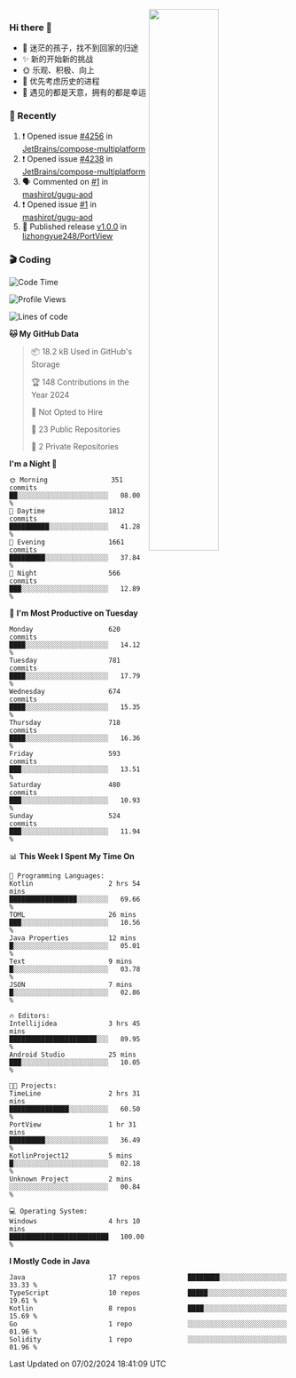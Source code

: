 <picture>
    <source media="(prefers-color-scheme: dark)" srcset="https://github-readme-stats-ouuan.vercel.app/api?username=lizhongyue248&theme=dark&show_icons=true">
    <img align="right" width="50%" src="https://github-readme-stats-ouuan.vercel.app/api?username=lizhongyue248&show_icons=true">
</picture>

### Hi there 👋

- 🌱 迷茫的孩子，找不到回家的归途
- ✨ 新的开始新的挑战
- 🌞 乐观、积极、向上
- 📯 优先考虑历史的进程
- 🌷 遇见的都是天意，拥有的都是幸运


<!--
**lizhongyue248/lizhongyue248** is a ✨ _special_ ✨ repository because its `README.md` (this file) appears on your GitHub profile.

Here are some ideas to get you started:

- 🔭 I’m currently working on ...
- 🌱 I’m currently learning ...
- 👯 I’m looking to collaborate on ...
- 🤔 I’m looking for help with ...
- 💬 Ask me about ...
- 📫 How to reach me: ...
- 😄 Pronouns: ...
- ⚡ Fun fact: ...
-->

### 🚀 Recently

<!--START_SECTION:activity-->
1. ❗ Opened issue [#4256](https://github.com/JetBrains/compose-multiplatform/issues/4256) in [JetBrains/compose-multiplatform](https://github.com/JetBrains/compose-multiplatform)
2. ❗ Opened issue [#4238](https://github.com/JetBrains/compose-multiplatform/issues/4238) in [JetBrains/compose-multiplatform](https://github.com/JetBrains/compose-multiplatform)
3. 🗣 Commented on [#1](https://github.com/mashirot/gugu-aod/issues/1#issuecomment-1916822866) in [mashirot/gugu-aod](https://github.com/mashirot/gugu-aod)
4. ❗ Opened issue [#1](https://github.com/mashirot/gugu-aod/issues/1) in [mashirot/gugu-aod](https://github.com/mashirot/gugu-aod)
5. 🚀 Published release [v1.0.0](https://github.com/lizhongyue248/PortView/releases/tag/v1.0.0) in [lizhongyue248/PortView](https://github.com/lizhongyue248/PortView)
<!--END_SECTION:activity-->

### 🎬 Coding

<!--START_SECTION:waka-->
![Code Time](http://img.shields.io/badge/Code%20Time-5%20hrs%2040%20mins-blue)

![Profile Views](http://img.shields.io/badge/Profile%20Views-0-blue)

![Lines of code](https://img.shields.io/badge/From%20Hello%20World%20I%27ve%20Written-4.1%20million%20lines%20of%20code-blue)

**🐱 My GitHub Data** 

> 📦 18.2 kB Used in GitHub's Storage 
 > 
> 🏆 148 Contributions in the Year 2024
 > 
> 🚫 Not Opted to Hire
 > 
> 📜 23 Public Repositories 
 > 
> 🔑 2 Private Repositories 
 > 
**I'm a Night 🦉** 

```text
🌞 Morning                351 commits         ██░░░░░░░░░░░░░░░░░░░░░░░   08.00 % 
🌆 Daytime                1812 commits        ██████████░░░░░░░░░░░░░░░   41.28 % 
🌃 Evening                1661 commits        █████████░░░░░░░░░░░░░░░░   37.84 % 
🌙 Night                  566 commits         ███░░░░░░░░░░░░░░░░░░░░░░   12.89 % 
```
📅 **I'm Most Productive on Tuesday** 

```text
Monday                   620 commits         ████░░░░░░░░░░░░░░░░░░░░░   14.12 % 
Tuesday                  781 commits         ████░░░░░░░░░░░░░░░░░░░░░   17.79 % 
Wednesday                674 commits         ████░░░░░░░░░░░░░░░░░░░░░   15.35 % 
Thursday                 718 commits         ████░░░░░░░░░░░░░░░░░░░░░   16.36 % 
Friday                   593 commits         ███░░░░░░░░░░░░░░░░░░░░░░   13.51 % 
Saturday                 480 commits         ███░░░░░░░░░░░░░░░░░░░░░░   10.93 % 
Sunday                   524 commits         ███░░░░░░░░░░░░░░░░░░░░░░   11.94 % 
```


📊 **This Week I Spent My Time On** 

```text
💬 Programming Languages: 
Kotlin                   2 hrs 54 mins       █████████████████░░░░░░░░   69.66 % 
TOML                     26 mins             ███░░░░░░░░░░░░░░░░░░░░░░   10.56 % 
Java Properties          12 mins             █░░░░░░░░░░░░░░░░░░░░░░░░   05.01 % 
Text                     9 mins              █░░░░░░░░░░░░░░░░░░░░░░░░   03.78 % 
JSON                     7 mins              █░░░░░░░░░░░░░░░░░░░░░░░░   02.86 % 

🔥 Editors: 
Intellijidea             3 hrs 45 mins       ██████████████████████░░░   89.95 % 
Android Studio           25 mins             ███░░░░░░░░░░░░░░░░░░░░░░   10.05 % 

🐱‍💻 Projects: 
TimeLine                 2 hrs 31 mins       ███████████████░░░░░░░░░░   60.50 % 
PortView                 1 hr 31 mins        █████████░░░░░░░░░░░░░░░░   36.49 % 
KotlinProject12          5 mins              █░░░░░░░░░░░░░░░░░░░░░░░░   02.18 % 
Unknown Project          2 mins              ░░░░░░░░░░░░░░░░░░░░░░░░░   00.84 % 

💻 Operating System: 
Windows                  4 hrs 10 mins       █████████████████████████   100.00 % 
```

**I Mostly Code in Java** 

```text
Java                     17 repos            ████████░░░░░░░░░░░░░░░░░   33.33 % 
TypeScript               10 repos            █████░░░░░░░░░░░░░░░░░░░░   19.61 % 
Kotlin                   8 repos             ████░░░░░░░░░░░░░░░░░░░░░   15.69 % 
Go                       1 repo              ░░░░░░░░░░░░░░░░░░░░░░░░░   01.96 % 
Solidity                 1 repo              ░░░░░░░░░░░░░░░░░░░░░░░░░   01.96 % 
```




 Last Updated on 07/02/2024 18:41:09 UTC
<!--END_SECTION:waka-->
